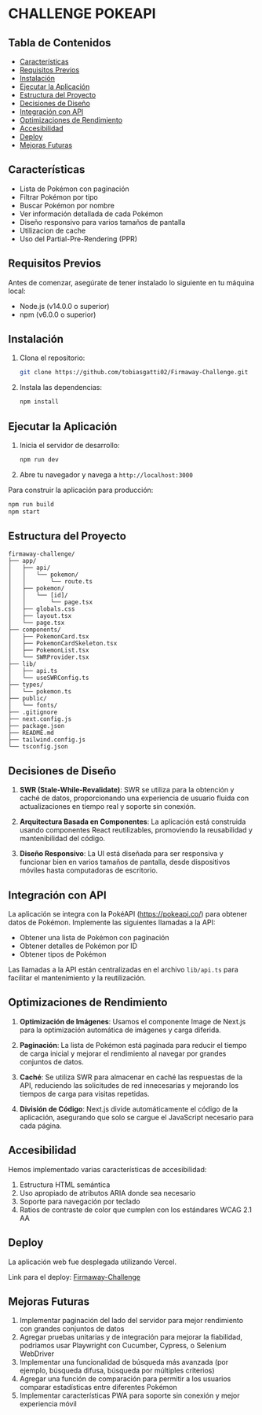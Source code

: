 # CHALLENGE POKEAPI

## Tabla de Contenidos

- [Características](#características)
- [Requisitos Previos](#requisitos-previos)
- [Instalación](#instalación)
- [Ejecutar la Aplicación](#ejecutar-la-aplicación)
- [Estructura del Proyecto](#estructura-del-proyecto)
- [Decisiones de Diseño](#decisiones-de-diseño)
- [Integración con API](#integración-con-api)
- [Optimizaciones de Rendimiento](#optimizaciones-de-rendimiento)
- [Accesibilidad](#accesibilidad)
- [Deploy](#deploy)
- [Mejoras Futuras](#mejoras-futuras)

## Características

- Lista de Pokémon con paginación
- Filtrar Pokémon por tipo
- Buscar Pokémon por nombre
- Ver información detallada de cada Pokémon
- Diseño responsivo para varios tamaños de pantalla
- Utilizacion de cache
- Uso del Partial-Pre-Rendering (PPR)

## Requisitos Previos

Antes de comenzar, asegúrate de tener instalado lo siguiente en tu máquina local:

- Node.js (v14.0.0 o superior)
- npm (v6.0.0 o superior)

## Instalación

1. Clona el repositorio:
   ```bash
   git clone https://github.com/tobiasgatti02/Firmaway-Challenge.git
   ```

2. Instala las dependencias:
   ```bash
   npm install
   ```

## Ejecutar la Aplicación

1. Inicia el servidor de desarrollo:
   ```bash
   npm run dev
   ```

2. Abre tu navegador y navega a `http://localhost:3000`

Para construir la aplicación para producción:

```bash
npm run build
npm start
```

## Estructura del Proyecto

```
firmaway-challenge/
├── app/
│   ├── api/
│   │   └── pokemon/
│   │       └── route.ts
│   ├── pokemon/
│   │   └── [id]/
│   │       └── page.tsx
│   ├── globals.css
│   ├── layout.tsx
│   └── page.tsx
├── components/
│   ├── PokemonCard.tsx
│   ├── PokemonCardSkeleton.tsx
│   ├── PokemonList.tsx
│   └── SWRProvider.tsx
├── lib/
│   ├── api.ts
│   └── useSWRConfig.ts
├── types/
│   └── pokemon.ts
├── public/
│   └── fonts/
├── .gitignore
├── next.config.js
├── package.json
├── README.md
├── tailwind.config.js
└── tsconfig.json
```

## Decisiones de Diseño


1. **SWR (Stale-While-Revalidate)**: SWR se utiliza para la obtención y caché de datos, proporcionando una experiencia de usuario fluida con actualizaciones en tiempo real y soporte sin conexión.

2. **Arquitectura Basada en Componentes**: La aplicación está construida usando componentes React reutilizables, promoviendo la reusabilidad y mantenibilidad del código.

3. **Diseño Responsivo**: La UI está diseñada para ser responsiva y funcionar bien en varios tamaños de pantalla, desde dispositivos móviles hasta computadoras de escritorio.

## Integración con API

La aplicación se integra con la PokéAPI (https://pokeapi.co/) para obtener datos de Pokémon. Implemente las siguientes llamadas a la API:

- Obtener una lista de Pokémon con paginación
- Obtener detalles de Pokémon por ID
- Obtener tipos de Pokémon

Las llamadas a la API están centralizadas en el archivo `lib/api.ts` para facilitar el mantenimiento y la reutilización.

## Optimizaciones de Rendimiento

1. **Optimización de Imágenes**: Usamos el componente Image de Next.js para la optimización automática de imágenes y carga diferida.

2. **Paginación**: La lista de Pokémon está paginada para reducir el tiempo de carga inicial y mejorar el rendimiento al navegar por grandes conjuntos de datos.

3. **Caché**: Se utiliza SWR para almacenar en caché las respuestas de la API, reduciendo las solicitudes de red innecesarias y mejorando los tiempos de carga para visitas repetidas.

4. **División de Código**: Next.js divide automáticamente el código de la aplicación, asegurando que solo se cargue el JavaScript necesario para cada página.

## Accesibilidad

Hemos implementado varias características de accesibilidad:

1. Estructura HTML semántica
2. Uso apropiado de atributos ARIA donde sea necesario
3. Soporte para navegación por teclado
4. Ratios de contraste de color que cumplen con los estándares WCAG 2.1 AA

## Deploy

La aplicación web fue desplegada utilizando Vercel.

Link para el deploy: [Firmaway-Challenge][1]

[1]:https://firmaway-challenge.vercel.app/          "Firmaway-Challenge"

## Mejoras Futuras

1. Implementar paginación del lado del servidor para mejor rendimiento con grandes conjuntos de datos
2. Agregar pruebas unitarias y de integración para mejorar la fiabilidad, podriamos usar Playwright con Cucumber, Cypress, o Selenium WebDriver
3. Implementar una funcionalidad de búsqueda más avanzada (por ejemplo, búsqueda difusa, búsqueda por múltiples criterios)
4. Agregar una función de comparación para permitir a los usuarios comparar estadísticas entre diferentes Pokémon
5. Implementar características PWA para soporte sin conexión y mejor experiencia móvil

